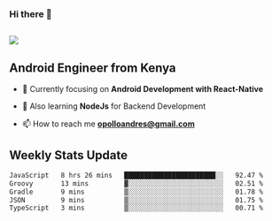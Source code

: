 ### Hi there 👋
<h2 align="left"><img src="https://readme-typing-svg.herokuapp.com?color=000000&lines=I'm+Andrew+Opollo😊;Welcome+to+my+Github😜"> </h2>

## Android Engineer from Kenya


- 🌱 Currently focusing on **Android Development with React-Native**

- 🔭 Also learning **NodeJs** for Backend Development

- 📫 How to reach me **opolloandres@gmail.com**


## Weekly Stats Update
<!--START_SECTION:waka-->

```txt
JavaScript   8 hrs 26 mins   ███████████████████████░░   92.47 %
Groovy       13 mins         ▓░░░░░░░░░░░░░░░░░░░░░░░░   02.51 %
Gradle       9 mins          ▒░░░░░░░░░░░░░░░░░░░░░░░░   01.78 %
JSON         9 mins          ▒░░░░░░░░░░░░░░░░░░░░░░░░   01.75 %
TypeScript   3 mins          ▒░░░░░░░░░░░░░░░░░░░░░░░░   00.71 %
```

<!--END_SECTION:waka-->



